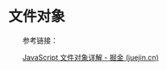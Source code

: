 # 文件对象

　　参考链接：

　　[JavaScript 文件对象详解 - 掘金 (juejin.cn)](https://juejin.cn/post/6844903625781673998)
